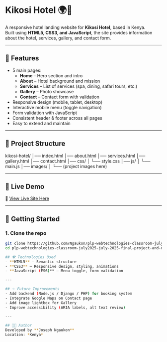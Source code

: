 # Kikosi Hotel 🌍🏨

A responsive hotel landing website for **Kikosi Hotel**, based in Kenya.  
Built using **HTML5, CSS3, and JavaScript**, the site provides information about the hotel, services, gallery, and contact form.

---

## 📌 Features
- 5 main pages:
  - **Home** – Hero section and intro
  - **About** – Hotel background and mission
  - **Services** – List of services (spa, dining, safari tours, etc.)
  - **Gallery** – Photo showcase
  - **Contact** – Contact form with validation
- Responsive design (mobile, tablet, desktop)
- Interactive mobile menu (toggle navigation)
- Form validation with JavaScript
- Consistent header & footer across all pages
- Easy to extend and maintain

---

## 📂 Project Structure
kikosi-hotel/
│── index.html
│── about.html
│── services.html
│── gallery.html
│── contact.html
│── css/
│ └── style.css
│── js/
│ └── main.js
│── images/
│ └── (project images here)


---

## 🚀 Live Demo
🔗 [View Live Site Here](https://kikosi-hotel.netlify.app/)

---

## 🚀 Getting Started

### 1. Clone the repo
```bash
git clone https://github.com/Ngaukon/plp-webtechnologies-classroom-july2025-july-2025-final-project-and-deployment-Final-Project-and-Depl.git
cd plp-webtechnologies-classroom-july2025-july-2025-final-project-and-deployment-Final-Project-and-Depl

## 🛠 Technologies Used
- **HTML5** – Semantic structure
- **CSS3** – Responsive design, styling, animations
- **JavaScript (ES6)** – Menu toggle, form validation

---

## ✨ Future Improvements
- Add backend (Node.js / Django / PHP) for booking system
- Integrate Google Maps on Contact page
- Add image lightbox for Gallery
- Improve accessibility (ARIA labels, alt text review)

---

## 👨‍💻 Author
Developed by **Joseph Ngaukon**
Location: *Kenya*
